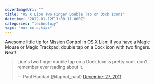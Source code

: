```yaml
---
coverImageUri: ""
title: "OS X Lion Two Finger Double Tap on Dock Icons"
datetime: "2012-01-12T13:00:11.000Z"
categories: "technology"
tags: "mac os x,tips"
---
```


Awesome little tip for Mission Control in OS X Lion: if you have a Magic Mouse or Magic Trackpad, double tap on a Dock icon with two fingers. Neat!

<blockquote class="twitter-tweet"><p>Lion's two finger double tap on a Dock Icon is pretty cool, don't remember ever reading about it.</p>— Paul Haddad (@tapbot_paul) <a href="https://twitter.com/tapbot_paul/status/151498543167848448" data-datetime="2011-12-27T03:04:02+00:00">December 27, 2011</a></blockquote>
<script src="//platform.twitter.com/widgets.js" charset="utf-8"></script>
